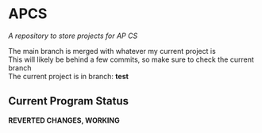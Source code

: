 # APCS
_A repository to store projects for AP CS_  

The main branch is merged with whatever my current project is  
This will likely be behind a few commits, so make sure to check the current branch  
The current project is in branch: **test**

Current Program Status  
----------------------  
**REVERTED CHANGES, WORKING**  
